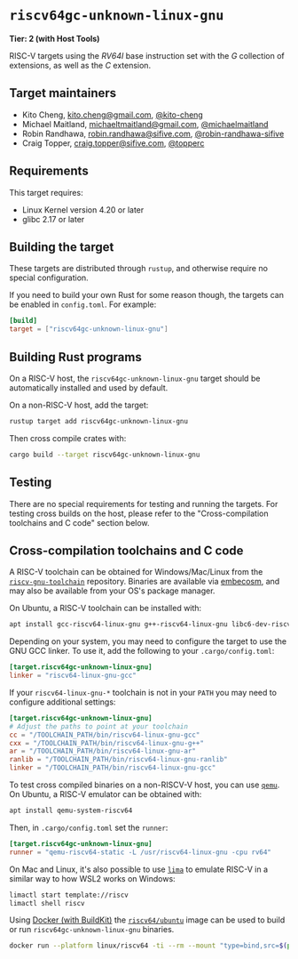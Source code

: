 # `riscv64gc-unknown-linux-gnu`

**Tier: 2 (with Host Tools)**

RISC-V targets using the *RV64I* base instruction set with the *G* collection of extensions, as well as the *C* extension.


## Target maintainers

- Kito Cheng, <kito.cheng@gmail.com>, [@kito-cheng](https://github.com/kito-cheng)
- Michael Maitland, <michaeltmaitland@gmail.com>, [@michaelmaitland](https://github.com/michaelmaitland)
- Robin Randhawa, <robin.randhawa@sifive.com>, [@robin-randhawa-sifive](https://github.com/robin-randhawa-sifive)
- Craig Topper, <craig.topper@sifive.com>, [@topperc](https://github.com/topperc)

## Requirements

This target requires:

* Linux Kernel version 4.20 or later
* glibc 2.17 or later


## Building the target

These targets are distributed through `rustup`, and otherwise require no
special configuration.

If you need to build your own Rust for some reason though, the targets can be
enabled in `config.toml`. For example:

```toml
[build]
target = ["riscv64gc-unknown-linux-gnu"]
```


## Building Rust programs


On a RISC-V host, the `riscv64gc-unknown-linux-gnu` target should be automatically
installed and used by default.

On a non-RISC-V host, add the target:

```bash
rustup target add riscv64gc-unknown-linux-gnu
```

Then cross compile crates with:

```bash
cargo build --target riscv64gc-unknown-linux-gnu
```


## Testing

There are no special requirements for testing and running the targets.
For testing cross builds on the host, please refer to the "Cross-compilation
toolchains and C code"
section below.


## Cross-compilation toolchains and C code

A RISC-V toolchain can be obtained for Windows/Mac/Linux from the
[`riscv-gnu-toolchain`](https://github.com/riscv-collab/riscv-gnu-toolchain)
repository. Binaries are available via
[embecosm](https://www.embecosm.com/resources/tool-chain-downloads/#riscv-linux),
and may also be available from your OS's package manager.

On Ubuntu, a RISC-V toolchain can be installed with:

```bash
apt install gcc-riscv64-linux-gnu g++-riscv64-linux-gnu libc6-dev-riscv64-cross
```

Depending on your system, you may need to configure the target to use the GNU
GCC linker. To use it, add the following to your `.cargo/config.toml`:

```toml
[target.riscv64gc-unknown-linux-gnu]
linker = "riscv64-linux-gnu-gcc"
```

If your `riscv64-linux-gnu-*` toolchain is not in your `PATH` you may need to
configure additional settings:

```toml
[target.riscv64gc-unknown-linux-gnu]
# Adjust the paths to point at your toolchain
cc = "/TOOLCHAIN_PATH/bin/riscv64-linux-gnu-gcc"
cxx = "/TOOLCHAIN_PATH/bin/riscv64-linux-gnu-g++"
ar = "/TOOLCHAIN_PATH/bin/riscv64-linux-gnu-ar"
ranlib = "/TOOLCHAIN_PATH/bin/riscv64-linux-gnu-ranlib"
linker = "/TOOLCHAIN_PATH/bin/riscv64-linux-gnu-gcc"
```

To test cross compiled binaries on a non-RISCV-V host, you can use
[`qemu`](https://www.qemu.org/docs/master/system/target-riscv.html).
On Ubuntu, a RISC-V emulator can be obtained with:

```bash
apt install qemu-system-riscv64
```

Then, in `.cargo/config.toml` set the `runner`:

```toml
[target.riscv64gc-unknown-linux-gnu]
runner = "qemu-riscv64-static -L /usr/riscv64-linux-gnu -cpu rv64"
```

On Mac and Linux, it's also possible to use
[`lima`](https://github.com/lima-vm/lima) to emulate RISC-V in a similar way to
how WSL2 works on Windows:

```bash
limactl start template://riscv
limactl shell riscv
```

Using [Docker (with BuildKit)](https://docs.docker.com/build/buildkit/) the
[`riscv64/ubuntu`](https://hub.docker.com/r/riscv64/ubuntu) image can be used
to build or run `riscv64gc-unknown-linux-gnu` binaries.

```bash
docker run --platform linux/riscv64 -ti --rm --mount "type=bind,src=$(pwd),dst=/checkout" riscv64/ubuntu bash
```
